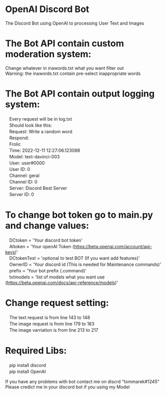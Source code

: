 # OpenAI Discord Bot<br />
The Discord Bot using OpenAI to processing User Text and Images<br />

# The Bot API contain custom moderation system:<br />
Change whatever in inawords.txt what you want filter out<br />
Warning: the inawords.txt contain pre-select inappropriate words

# The Bot API contain output logging system:<br />
 ㅤEvery request will be in log.txt<br />
 ㅤShould look like this:<br />
 ㅤRequest: Write a random word <br />
 ㅤRespond:<br /> 
 ㅤFrolic<br />
 ㅤTime: 2022-12-11 12:27:06.123088<br />
 ㅤModel: text-davinci-003<br />
 ㅤUser: user#0000<br />
 ㅤUser ID: 0<br />
 ㅤChannel: geral<br />
 ㅤChannel ID: 0<br />
 ㅤServer: Discord Best Server<br />
 ㅤServer ID: 0<br />
  
 # To change bot token go to main.py and change values:<br />
 ㅤDCtoken = 'Your discord bot token'<br />
 ㅤAItoken = 'Your openAI Token (https://beta.openai.com/account/api-keys)'<br />
 ㅤDCtokenTest = 'optional to test BOT (If you want add features)'<br />
 ㅤOwnerID = 'Your discord id (This is needed for Maintenance commands)'<br />
    ㅤprefix = 'Your bot prefix (.command)'<br />
 ㅤtxtmodels = 'list of models what you want use (https://beta.openai.com/docs/api-reference/models)'

# Change request setting:<br />
 ㅤThe text request is from line 143 to 148<br />
 ㅤThe image request is from line 179 to 183<br />
 ㅤThe image varriation is from line 213 to 217<br />
 
# Required Libs:<br />
 ㅤpip install discord<br />
 ㅤpip install OpenAI<br />
  
 If you have any problems with bot contact me on discrd "tommarek#1245"<br />
 Please credict me in your discord bot if you using my Model
